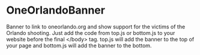 # OneOrlandoBanner
Banner to link to oneorlando.org and show support for the victims of the Orlando shooting. Just add the code from top.js or bottom.js to your website before the final \<\/body\> tag. top.js will add the banner to the top of your page and bottom.js will add the banner to the bottom.
